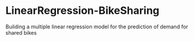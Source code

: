 # LinearRegression-BikeSharing
Building a multiple linear regression model for the prediction of demand for shared bikes
